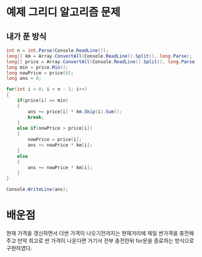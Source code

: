 # 예제 그리디 알고리즘 문제

## 내가 푼 방식
``` cs
int n = int.Parse(Console.ReadLine());
long[] km = Array.ConvertAll(Console.ReadLine().Split(), long.Parse);
long[] price = Array.ConvertAll(Console.ReadLine().Split(), long.Parse);
long min = price.Min();
long nowPrice = price[0];
long ans = 0;

for(int i = 0; i < n - 1; i++)
{
    if(price[i] == min)
    {
        ans += price[i] * km.Skip(i).Sum();
        break;
    }
    else if(nowPrice > price[i])
    {
        nowPrice = price[i];
        ans += nowPrice * km[i];
    }
    else
    {
        ans += nowPrice * km[i];
    }
}

Console.WriteLine(ans);
```

# 배운점
현재 가격을 갱신하면서 더싼 가격이 나오기전까지는 현재거리에 제일 싼가격을 충전해주고 만약 최고로 싼 가격이 나온다면 거기서 전부 충전한뒤 for문을 종료하는 방식으로 구현하였다.  




